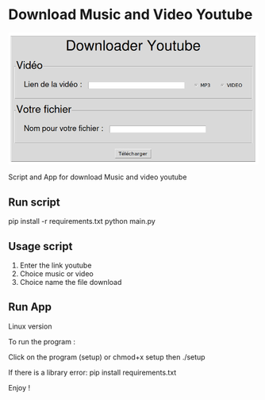 # Download Music and Video Youtube

![Texte alternatif](https://github.com/mansonboy/Download-youtube/blob/main/graphic/downloader.png)

Script and App for download Music and video youtube

## Run script

pip install -r requirements.txt 
python main.py 

## Usage script

1. Enter the link youtube
2. Choice music or video
3. Choice name the file download

## Run App

Linux version

To run the program :

Click on the program (setup)
or
chmod+x setup then ./setup

If there is a library error: pip install requirements.txt

Enjoy !


